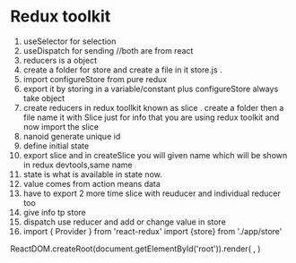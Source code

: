 # Redux toolkit
1. useSelector for selection    
2.  useDispatch for sending  //both are from react
3. reducers is a object
4. create a folder for store and create a file in it store.js .
5. import configureStore from pure redux
6. export it by storing in a variable/constant plus configureStore always take object 
7. create reducers in redux toollkit known as slice . create a folder then a file name  it with Slice just for info that you are using redux toolkit and now  import the slice
8. nanoid generate unique id
9. define initial state
10. export slice and in createSlice you will given name which will be shown in redux devtools,same name
11.  state is what is available in state now.
12.  value comes  from action means data
13. have to export 2 more time slice with reuducer and individual reducer too
14. give info tp store
15. dispatch use reducer and add or change value in store
16. import { Provider } from 'react-redux'
import {store} from './app/store'


ReactDOM.createRoot(document.getElementById('root')).render(
  <Provider store={store}>
    <App />
  </Provider>,
)